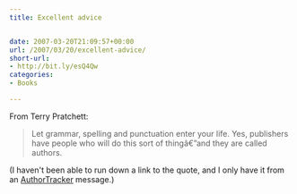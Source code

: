 ```yaml
---
title: Excellent advice


date: 2007-03-20T21:09:57+00:00
url: /2007/03/20/excellent-advice/
short-url:
- http://bit.ly/esQ4Qw
categories:
- Books

---
```

<div class='microid-mailto+http:sha1:9eb69d4947de5057a9f66e1bec0d2f268a15f2d4'>

From Terry Pratchett:


<blockquote>

Let grammar, spelling and punctuation enter your life. Yes, publishers have people who will do this sort of thingâ€”and they are called authors.

</blockquote>


(I haven't been able to run down a link to the quote, and I only have it from an <a href="http://harpercollins.com/members/authortracker/index.aspx">AuthorTracker</a> message.)

